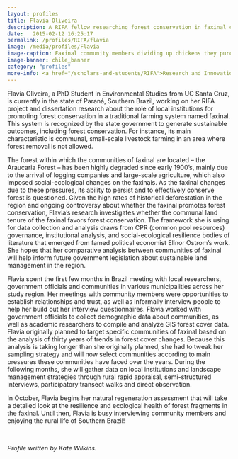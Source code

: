 ```yaml
---
layout: profiles
title: Flavia Oliveira
description: A RIFA fellow researching forest conservation in faxinal communities
date:   2015-02-12 16:25:17
permalink: /profiles/RIFA/flavia
image: /media/profiles/Flavia
image-caption: Faxinal community members dividing up chickens they purchased through their farmers' association.
image-banner: chile_banner
category: "profiles"
more-info: <a href="/scholars-and-students/RIFA">Research and Innovation Fellowship for Agriculture (RIFA)</a><br><a href="http://iad.ucdavis.edu/">International Agricultural Development Graduate Group</a>
---
```

Flavia Oliveira, a PhD Student in Environmental Studies from UC Santa Cruz, is currently in the state of Paraná, Southern Brazil, working on her RIFA project and dissertation research about the role of local institutions for promoting forest conservation in a traditional farming system named faxinal. This system is recognized by the state government to generate sustainable outcomes, including forest conservation. For instance, its main characteristic is communal, small-scale livestock farming in an area where forest removal is not allowed. <br>

The forest within which the communities of faxinal are located – the Araucaria Forest – has been highly degraded since early 1900’s, mainly due to the arrival of logging companies and large-scale agriculture, which also imposed social-ecological changes on the faxinais. As the faxinal changes due to these pressures, its ability to persist and to effectively conserve forest is questioned. Given the high rates of historical deforestation in the region and ongoing controversy about whether the faxinal promotes forest conservation, Flavia’s research investigates whether the communal land tenure of the faxinal favors forest conservation. The framework she is using for data collection and analysis draws from CPR (common pool resources) governance, institutional analysis, and social-ecological resilience bodies of literature that emerged from famed political economist Elinor Ostrom’s work. She hopes that her comparative analysis between communities of faxinal will help inform future government legislation about sustainable land management in the region. <br>

Flavia spent the first few months in Brazil meeting with local researchers, government officials and communities in various municipalities across her study region. Her meetings with community members were opportunities to establish relationships and trust, as well as informally interview people to help her build out her interview questionnaires. Flavia worked with government officials to collect demographic data about communities, as well as academic researchers to compile and analyze GIS forest cover data. Flavia originally planned to target specific communities of faxinal based on the analysis of thirty years of trends in forest cover changes. Because this analysis is taking longer than she originally planned, she had to tweak her sampling strategy and will now select communities according to main pressures these communities have faced over the years. During the following months, she will gather data on local institutions and landscape management strategies through rural rapid appraisal, semi-structured interviews, participatory transect walks and direct observation. <br>

In October, Flavia begins her natural regeneration assessment that will take a detailed look at the resilience and ecological health of forest fragments in the faxinal. Until then, Flavia is busy interviewing community members and enjoying the rural life of Southern Brazil! <br>

<br>

<p><i>Profile written by Kate Wilkins.</i></p>
